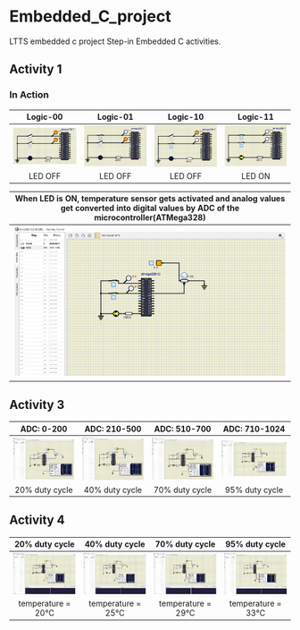 # Embedded_C_project
LTTS embedded c project
Step-in Embedded C activities.

## Activity 1

### In Action

|Logic-00|Logic-01|Logic-10|Logic-11|  
|:--:|:--:|:--:|:--:|  
|![Logic-00](simulation/Logic_00.PNG)|![Logic-01](simulation/Logic_01.PNG)|![Logic-10](simulation/logic_10.PNG)|![Logic-11](simulation/Logic_11.PNG)|  
|LED OFF|LED OFF|LED OFF|LED ON| 



| When LED is ON, temperature sensor gets activated and analog values get converted into digital values by ADC of the microcontroller(ATMega328)|
|:--:|
|![image](Images/Activity2/ADC.png)|

## Activity 3

|ADC: 0-200|ADC: 210-500|ADC: 510-700|ADC: 710-1024|
|:--:|:--:|:--:|:--:|
|![image](https://github.com/260007/Embedded_C_project/blob/main/Images/Activity3/Activity3_PWM_20%25.png)|![image](https://github.com/260007/Embedded_C_project/blob/main/Images/Activity3/Activity3_PWM_40%25.png)|![image](https://github.com/260007/Embedded_C_project/blob/main/Images/Activity3/Activity3_PWM_71%25.png)|![image](https://github.com/260007/Embedded_C_project/blob/main/Images/Activity3/Activity3_PWM_95%25.png)|
|20% duty cycle|40% duty cycle|70% duty cycle|95% duty cycle|




## Activity 4

|20% duty cycle|40% duty cycle|70% duty cycle|95% duty cycle|
|:--:|:--:|:--:|:--:|
|![image](https://github.com/260007/Embedded_C_project/blob/main/Images/Activity4/Activity4_temp_20.png)|![image](https://github.com/260007/Embedded_C_project/blob/main/Images/Activity4/Activity4_temp_25.png)|![image](https://github.com/260007/Embedded_C_project/blob/main/Images/Activity4/Activity4_temp_29.png)|![image](https://github.com/260007/Embedded_C_project/blob/main/Images/Activity4/Activity4_temp_33.png)|
|temperature = 20°C|temperature = 25°C|temperature = 29°C|temperature = 33°C|
